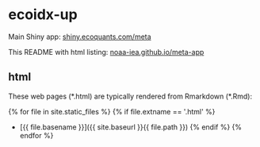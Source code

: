 # ecoidx-up

Main Shiny app: [shiny.ecoquants.com/meta](https://shiny.ecoquants.com/meta)

This README with html listing: [noaa-iea.github.io/meta-app](https://noaa-iea.github.io/meta-app)

## html

These web pages (\*.html) are typically rendered from Rmarkdown (\*.Rmd):

<!-- Jekyll rendering -->
{% for file in site.static_files %}
  {% if file.extname == '.html' %}
* [{{ file.basename }}]({{ site.baseurl }}{{ file.path }})
  {% endif %}
{% endfor %}
